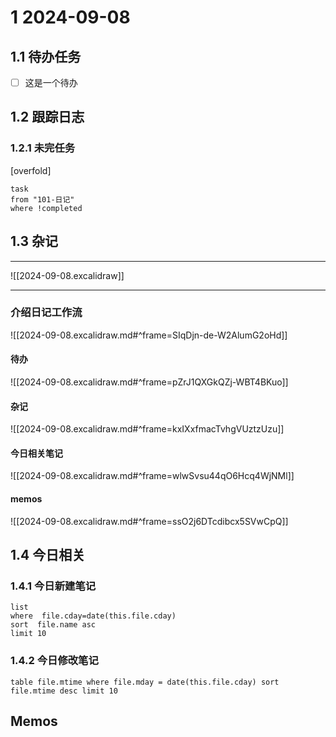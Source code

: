 # 1 2024-09-08

## 1.1 待办任务

- [ ] 这是一个待办

## 1.2 跟踪日志
### 1.2.1 未完任务

[overfold]
```dataview
task
from "101-日记"
where !completed
```



## 1.3 杂记


---

![[2024-09-08.excalidraw]]

---





<!-- BEGIN EXCALIDRAW_CONTENT_2024_09_08_excalidraw_md -->
### 介绍日记工作流
![[2024-09-08.excalidraw.md#^frame=SIqDjn-de-W2AlumG2oHd]]
#### 待办
![[2024-09-08.excalidraw.md#^frame=pZrJ1QXGkQZj-WBT4BKuo]]
#### 杂记
![[2024-09-08.excalidraw.md#^frame=kxIXxfmacTvhgVUztzUzu]]
#### 今日相关笔记
![[2024-09-08.excalidraw.md#^frame=wlwSvsu44qO6Hcq4WjNMl]]
#### memos
![[2024-09-08.excalidraw.md#^frame=ssO2j6DTcdibcx5SVwCpQ]]

<!-- END EXCALIDRAW_CONTENT_2024_09_08_excalidraw_md -->

## 1.4 今日相关
### 1.4.1 今日新建笔记

```dataview
list 
where  file.cday=date(this.file.cday)
sort  file.name asc
limit 10
```

### 1.4.2 今日修改笔记

```dataview
table file.mtime where file.mday = date(this.file.cday) sort file.mtime desc limit 10
```




## Memos

